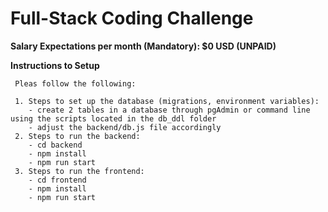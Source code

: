 # Full-Stack Coding Challenge

**Salary Expectations per month (Mandatory):  $0 USD (UNPAID)**

**Instructions to Setup**

     Pleas follow the following:
     
     1. Steps to set up the database (migrations, environment variables):
        - create 2 tables in a database through pgAdmin or command line using the scripts located in the db_ddl folder
        - adjust the backend/db.js file accordingly
     2. Steps to run the backend:
        - cd backend
        - npm install
        - npm run start
     3. Steps to run the frontend:
        - cd frontend
        - npm install
        - npm run start

